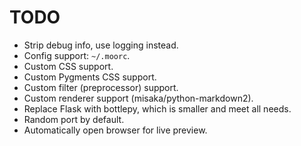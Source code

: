 # TODO

- Strip debug info, use logging instead.
- Config support: `~/.moorc`.
- Custom CSS support.
- Custom Pygments CSS support.
- Custom filter (preprocessor) support.
- Custom renderer support (misaka/python-markdown2).
- Replace Flask with bottlepy, which is smaller and meet all needs.
- Random port by default.
- Automatically open browser for live preview.

